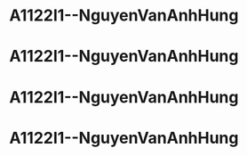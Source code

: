 # A1122I1--NguyenVanAnhHung
# A1122I1--NguyenVanAnhHung
# A1122I1--NguyenVanAnhHung
# A1122I1--NguyenVanAnhHung
